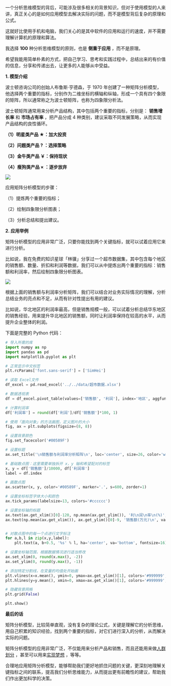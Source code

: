 一个分析思维模型的背后，可能涉及很多相关的背景知识，但对于使用模型的人来讲，真正关心的是如何应用模型去解决实际的问题，而不是模型背后复杂的原理和公式。

这就好比使用手机和电脑，我们关心的是其中软件的应用和运行的速度，并不需要理解计算机的原理和算法。

我选择 **100** 种分析思维模型的原则，也是 **侧重于应用** ，而不是原理。

希望我能用简单朴素的方式，把自己学习、思考和实践过程中，总结出来的有价值的信息，分享和传递出去，让更多的人能够从中受益。


**1\. 模型介绍**

波士顿咨询公司的创始人布鲁斯·亨德森，于 1970 年创建了一种矩阵分析模型，他选择两个重要的指标，分别作为二维坐标的横轴和纵轴，形成一个具有四个象限的矩阵，所以通常称之为波士顿矩阵，也称为四象限分析法。

波士顿矩阵通常用来分析产品结构，其中包括两个重要的指标，分别是： **销售增长率** 和 **市场占有率** ，把产品分成 4 种类别，建议采取不同发展策略，从而实现产品结构的良性循环。

**（1）明星类产品 ★：加大投资**

**（2）问题类产品 ? ：选择策略**

**（3）金牛类产品 ￥：保持现状**

**（4）瘦狗类产品 × ：逐步放弃**

![](https://mmbiz.qpic.cn/mmbiz_jpg/giaycic3UNwo16IGZE7oNELWnKic6V4A73okflGmp9P5RtvLEUgcg4QR7RSzibsMhPzTUL2suLfJVjJZa5O6DENm4g/640?wx_fmt=jpeg)

应用矩阵分析模型的步骤：

（1）提炼两个重要的指标；

（2）绘制四象限分析图表；

（3）分析总结和提出建议。

**2\. 应用举例**

矩阵分析模型的应用非常广泛，只要你能找到两个关键指标，就可以试着应用它来进行分析。

比如说，我在免费的知识星球「林骥」分享过一个超市数据集，其中包含每个地区的销售额、数量、折扣和利润等数据，我们可以从中提炼出两个重要的指标：销售额和利润率，然后绘制四象限分析图表。

![](https://mmbiz.qpic.cn/mmbiz_jpg/giaycic3UNwo16IGZE7oNELWnKic6V4A73ocTpGGE5mGAEF8XfcUqO8b0mqGWjRUNsop1cbdQCqic0zdYYmnt4c6icw/640?wx_fmt=jpeg)

根据上面的销售额与利润率分析矩阵，我们可以结合对业务实际情况的理解，分析总结业务的亮点和不足，从而有针对性提出有用的建议。

比如说，华北地区的利润率最高，但是销售规模一般，可以试着分析总结华东地区的销售经验，用来提升华北地区的销售额，同时让利润率保持在较高的水平，从而提升企业整体的利润。

下面是完整的 Python 代码：
```python
# 导入所需的库
import numpy as np
import pandas as pd
import matplotlib.pyplot as plt

# 正常显示中文标签
plt.rcParams['font.sans-serif'] = ['SimHei']

# 读取 Excel文件
df_excel = pd.read_excel('../../data/超市数据.xlsx')

# 数据透视表
df = df_excel.pivot_table(values=['销售额', '利润'], index='地区', aggfunc=sum)

# 计算利润率
df['利润率'] = round(df['利润']/df['销售额']*100, 1)

# 使用「面向对象」的方法画图，定义图片的大小
fig, ax = plt.subplots(figsize=(8, 8))

# 设置背景颜色
fig.set_facecolor('#00589F')

# 设置标题
ax.set_title('\n销售额与利润率分析矩阵\n', loc='center', size=26, color='w')

# 基础散点图：这里需要单独拆开 x，y 轴和希望配对的标签
x, y = df['销售额']/10000, df['利润率']
label = df.index

# 画散点图
ax.scatter(x, y, color='#00589F', marker='.', s=600, zorder=1)

# 设置坐标标签字体大小和颜色
ax.tick_params(labelsize=13, colors='#cccccc')

# 设置坐标轴的标题
ax.text(ax.get_xlim()[0]-120, np.mean(ax.get_ylim()), '利\n润\n率\n(%)', va='center', ha='center', fontsize=16, color='w')
ax.text(np.mean(ax.get_xlim()), ax.get_ylim()[0]-9, '销售额(万元)\n', va='center', ha='center', fontsize=16, color='w')


# 对散点图中的每一个点进行文字标注
for a,b,l in zip(x,y,label):
    plt.text(a, b+0.5, '%s' % l, ha='center', va='bottom', fontsize=16)

# 设置坐标轴范围，根据数据情况进行适当修改
ax.set_xlim(0, round(x.max(), -2))
ax.set_ylim(0, round(y.max(), -1))

# 添加特定分割线，在变量的均值处开始画
plt.vlines(x=x.mean(), ymin=0, ymax=ax.get_ylim()[1], colors='#999999', linewidth=1)
plt.hlines(y=y.mean(), xmin=0, xmax=ax.get_xlim()[1], colors='#999999', linewidth=1)

# 隐藏背景网格
plt.grid(False)

plt.show()
```

**最后的话**

矩阵分析模型，比较简单直观，没有复杂的理论公式，关键是理解它的分析思维，用自己积累的知识经验，找到两个重要的指标，对它们进行深入的分析，从而解决实际的问题。

矩阵分析模型的应用非常广泛，不仅能用来分析产品和销售，而且还能用来做[人群划分](https://mp.weixin.qq.com/s?__biz=MzA4ODE2OTIxMw==&mid=2653473967&idx=1&sn=544e23b9861f3fbf57a05c915b8bac99&scene=21#wechat_redirect) ，甚至可以用来[实现梦想](https://mp.weixin.qq.com/s?__biz=MzA4ODE2OTIxMw==&mid=2653474951&idx=1&sn=e4309585da5b8697e3255d0ce15a98ad&scene=21#wechat_redirect) ，等等。

合理地应用矩阵分析模型，能够帮助我们更好地抓住问题的关键，更深刻地理解关键指标之间的联系，提高我们分析思维能力，从而提出更有前瞻性的建议，帮助我们作出更加科学的决策。